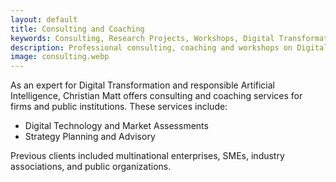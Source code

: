 ```yaml
---
layout: default
title: Consulting and Coaching
keywords: Consulting, Research Projects, Workshops, Digital Transformation, Digital Business, Artificial Intelligence
description: Professional consulting, coaching and workshops on Digital Transformation, Digital Businesses, and Artificial Intelligence.
image: consulting.webp
---
```


As an expert for Digital Transformation and responsible Artificial Intelligence, Christian Matt offers consulting and coaching services for firms and public institutions.
These services include:

- Digital Technology and Market Assessments
- Strategy Planning and Advisory

Previous clients included multinational enterprises, SMEs, industry associations, and public organizations.
